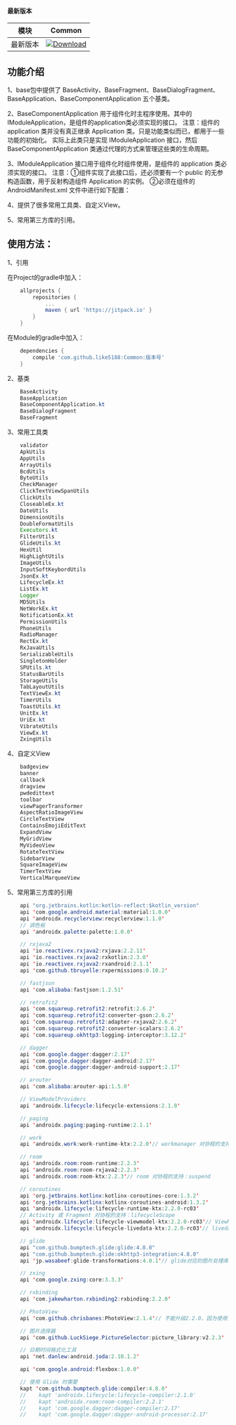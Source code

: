 #### 最新版本

模块|Common
---|---
最新版本|[![Download](https://jitpack.io/v/like5188/Common.svg)](https://jitpack.io/#like5188/Common)

## 功能介绍
1、base包中提供了 BaseActivity、BaseFragment、BaseDialogFragment、BaseApplication、BaseComponentApplication 五个基类。

2、BaseComponentApplication 用于组件化时主程序使用。其中的 IModuleApplication，是组件的application类必须实现的接口。
注意：组件的 application 类并没有真正继承 Application 类。只是功能类似而已，都用于一些功能的初始化。
实际上此类只是实现 IModuleApplication 接口，然后 BaseComponentApplication 类通过代理的方式来管理这些类的生命周期。

3、IModuleApplication 接口用于组件化时组件使用，是组件的 application 类必须实现的接口。
注意：①组件实现了此接口后，还必须要有一个 public 的无参构造函数，用于反射构造组件 Application 的实例。
②必须在组件的 AndroidManifest.xml 文件中进行如下配置：<meta-data android:name="实现类的全限定类名" android:value="IModuleApplication" />

4、提供了很多常用工具类、自定义View。

5、常用第三方库的引用。

## 使用方法：

1、引用

在Project的gradle中加入：
```groovy
    allprojects {
        repositories {
            ...
            maven { url 'https://jitpack.io' }
        }
    }
```
在Module的gradle中加入：
```groovy
    dependencies {
        compile 'com.github.like5188:Common:版本号'
    }
```

2、基类
```java
    BaseActivity
    BaseApplication
    BaseComponentApplication.kt
    BaseDialogFragment
    BaseFragment
```

3、常用工具类
```java
    validator
    ApkUtils
    AppUtils
    ArrayUtils
    BcdUtils
    ByteUtils
    CheckManager
    ClickTextViewSpanUtils
    ClickUtils
    CloseableEx.kt
    DateUtils
    DimensionUtils
    DoubleFormatUtils
    Executors.kt
    FilterUtils
    GlideUtils.kt
    HexUtil
    HighLightUtils
    ImageUtils
    InputSoftKeybordUtils
    JsonEx.kt
    LifecycleEx.kt
    ListEx.kt
    Logger
    MD5Utils
    NetWorkEx.kt
    NotificationEx.kt
    PermissionUtils
    PhoneUtils
    RadioManager
    RectEx.kt
    RxJavaUtils
    SerializableUtils
    SingletonHolder
    SPUtils.kt
    StatusBarUtils
    StorageUtils
    TabLayoutUtils
    TextViewEx.kt
    TimerUtils
    ToastUtils.kt
    UnitEx.kt
    UriEx.kt
    VibrateUtils
    ViewEx.kt
    ZxingUtils
```

4、自定义View
```java
    badgeview
    banner
    callback
    dragview
    pwdedittext
    toolbar
    viewPagerTransformer
    AspectRatioImageView
    CircleTextView
    ContainsEmojiEditText
    ExpandView
    MyGridView
    MyVideoView
    RotateTextView
    SidebarView
    SquareImageView
    TimerTextView
    VerticalMarqueeView
```

5、常用第三方库的引用
```java
    api "org.jetbrains.kotlin:kotlin-reflect:$kotlin_version"
    api 'com.google.android.material:material:1.0.0'
    api 'androidx.recyclerview:recyclerview:1.1.0'
    // 调色板
    api 'androidx.palette:palette:1.0.0'

    // rxjava2
    api 'io.reactivex.rxjava2:rxjava:2.2.11'
    api 'io.reactivex.rxjava2:rxkotlin:2.3.0'
    api 'io.reactivex.rxjava2:rxandroid:2.1.1'
    api 'com.github.tbruyelle:rxpermissions:0.10.2'

    // fastjson
    api 'com.alibaba:fastjson:1.2.51'

    // retrofit2
    api 'com.squareup.retrofit2:retrofit:2.6.2'
    api 'com.squareup.retrofit2:converter-gson:2.6.2'
    api 'com.squareup.retrofit2:adapter-rxjava2:2.6.2'
    api 'com.squareup.retrofit2:converter-scalars:2.6.2'
    api 'com.squareup.okhttp3:logging-interceptor:3.12.2'

    // dagger
    api 'com.google.dagger:dagger:2.17'
    api 'com.google.dagger:dagger-android:2.17'
    api 'com.google.dagger:dagger-android-support:2.17'

    // arouter
    api 'com.alibaba:arouter-api:1.5.0'

    // ViewModelProviders
    api 'androidx.lifecycle:lifecycle-extensions:2.1.0'

    // paging
    api 'androidx.paging:paging-runtime:2.1.1'

    // work
    api 'androidx.work:work-runtime-ktx:2.2.0'// workmanager 对协程的支持：suspend

    // room
    api 'androidx.room:room-runtime:2.2.3'
    api 'androidx.room:room-rxjava2:2.2.3'
    api 'androidx.room:room-ktx:2.2.3'// room 对协程的支持：suspend

    // coroutines
    api 'org.jetbrains.kotlinx:kotlinx-coroutines-core:1.3.2'
    api 'org.jetbrains.kotlinx:kotlinx-coroutines-android:1.3.2'
    api 'androidx.lifecycle:lifecycle-runtime-ktx:2.2.0-rc03'
    // Activity 或 Fragment 对协程的支持：lifecycleScope
    api 'androidx.lifecycle:lifecycle-viewmodel-ktx:2.2.0-rc03'// ViewModel 对协程的支持：viewModelScope
    api 'androidx.lifecycle:lifecycle-livedata-ktx:2.2.0-rc03'// livedata 对协程的支持：liveData{}

    // glide
    api "com.github.bumptech.glide:glide:4.8.0"
    api "com.github.bumptech.glide:okhttp3-integration:4.8.0"
    api 'jp.wasabeef:glide-transformations:4.0.1'// glide对应的图片处理库，可以转换图片为圆形、圆角矩形、高斯模糊等等效果

    // zxing
    api 'com.google.zxing:core:3.3.3'

    // rxbinding
    api 'com.jakewharton.rxbinding2:rxbinding:2.2.0'

    // PhotoView
    api 'com.github.chrisbanes:PhotoView:2.1.4'// 不能升级2.2.0，因为使用了AndroidX库，不能和support库共存。

    // 图片选择器
    api 'com.github.LuckSiege.PictureSelector:picture_library:v2.2.3'

    // 日期时间格式化工具
    api 'net.danlew:android.joda:2.10.1.2'

    api 'com.google.android:flexbox:1.0.0'

    // 使用 Glide 时需要
    kapt 'com.github.bumptech.glide:compiler:4.8.0'
    //    kapt 'androidx.lifecycle:lifecycle-compiler:2.1.0'
    //    kapt 'androidx.room:room-compiler:2.2.1'
    //    kapt 'com.google.dagger:dagger-compiler:2.17'
    //    kapt 'com.google.dagger:dagger-android-processor:2.17'
```